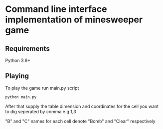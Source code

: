 # Command line interface implementation of minesweeper game

## Requirements

Python 3.9+

## Playing

To play the game run main.py script

```
python main.py
```

After that supply the table dimension and coordinates for the cell you want to dig seperated by comma e.g 1,3

"B" and "C" names for each cell denote "Bomb" and "Clear" respectively

